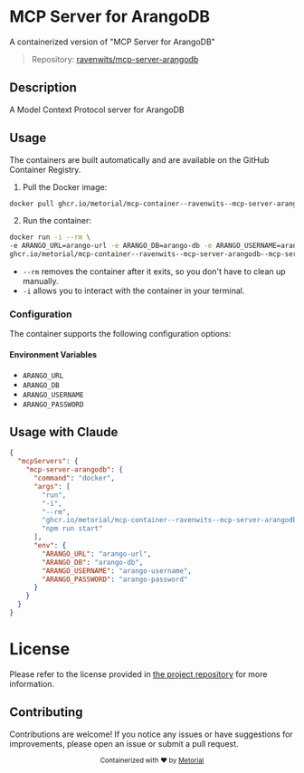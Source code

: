 
# MCP Server for ArangoDB

A containerized version of "MCP Server for ArangoDB"

> Repository: [ravenwits/mcp-server-arangodb](https://github.com/ravenwits/mcp-server-arangodb)

## Description

A Model Context Protocol server for ArangoDB


## Usage

The containers are built automatically and are available on the GitHub Container Registry.

1. Pull the Docker image:

```bash
docker pull ghcr.io/metorial/mcp-container--ravenwits--mcp-server-arangodb--mcp-server-arangodb
```

2. Run the container:

```bash
docker run -i --rm \ 
-e ARANGO_URL=arango-url -e ARANGO_DB=arango-db -e ARANGO_USERNAME=arango-username -e ARANGO_PASSWORD=arango-password \
ghcr.io/metorial/mcp-container--ravenwits--mcp-server-arangodb--mcp-server-arangodb  "npm run start"
```

- `--rm` removes the container after it exits, so you don't have to clean up manually.
- `-i` allows you to interact with the container in your terminal.



### Configuration

The container supports the following configuration options:




#### Environment Variables

- `ARANGO_URL`
- `ARANGO_DB`
- `ARANGO_USERNAME`
- `ARANGO_PASSWORD`




## Usage with Claude

```json
{
  "mcpServers": {
    "mcp-server-arangodb": {
      "command": "docker",
      "args": [
        "run",
        "-i",
        "--rm",
        "ghcr.io/metorial/mcp-container--ravenwits--mcp-server-arangodb--mcp-server-arangodb",
        "npm run start"
      ],
      "env": {
        "ARANGO_URL": "arango-url",
        "ARANGO_DB": "arango-db",
        "ARANGO_USERNAME": "arango-username",
        "ARANGO_PASSWORD": "arango-password"
      }
    }
  }
}
```

# License

Please refer to the license provided in [the project repository](https://github.com/ravenwits/mcp-server-arangodb) for more information.

## Contributing

Contributions are welcome! If you notice any issues or have suggestions for improvements, please open an issue or submit a pull request.

<div align="center">
  <sub>Containerized with ❤️ by <a href="https://metorial.com">Metorial</a></sub>
</div>
  